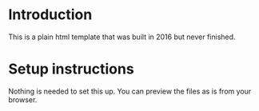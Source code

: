 # Introduction

This is a plain html template that was built in 2016 but never finished. 

# Setup instructions

Nothing is needed to set this up. You can preview the files as is from your browser.
